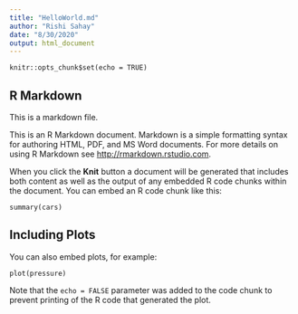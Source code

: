 ```yaml
---
title: "HelloWorld.md"
author: "Rishi Sahay"
date: "8/30/2020"
output: html_document
---
```


```{r setup, include=FALSE}
knitr::opts_chunk$set(echo = TRUE)
```

## R Markdown

This is a markdown file.  

This is an R Markdown document. Markdown is a simple formatting syntax for authoring HTML, PDF, and MS Word documents. For more details on using R Markdown see <http://rmarkdown.rstudio.com>.

When you click the **Knit** button a document will be generated that includes both content as well as the output of any embedded R code chunks within the document. You can embed an R code chunk like this:

```{r cars}
summary(cars)
```

## Including Plots

You can also embed plots, for example:

```{r pressure, echo=FALSE}
plot(pressure)
```

Note that the `echo = FALSE` parameter was added to the code chunk to prevent printing of the R code that generated the plot.
